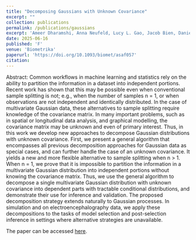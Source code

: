 ```yaml
---
title: "Decomposing Gaussians with Unknown Covariance"
excerpt: ""
collection: publications
permalink: /publications/gaussians
excerpt: 'Ameer Dharamshi, Anna Neufeld, Lucy L. Gao, Jacob Bien, Daniela Witten'
date: 2025-06-16
published: 'F'
venue: 'Biometrika'
paperurl: 'https://doi.org/10.1093/biomet/asaf057'
citation: 
---
```


Abstract: Common workflows in machine learning and statistics rely on the ability to partition the information in a dataset into independent portions. Recent work has shown that this may be possible even when conventional sample splitting is not; e.g., when the number of samples n = 1, or when observations are not independent and identically distributed. In the case of multivariate Gaussian data, these alternatives to sample splitting require knowledge of the covariance matrix. In many important problems, such as in spatial or longitudinal data analysis, and graphical modelling, the covariance matrix may be unknown and even of primary interest. Thus, in this work we develop new approaches to decompose Gaussian distributions with unknown covariance. First, we present a general algorithm that encompasses all previous decomposition approaches for Gaussian data as special cases, and can further handle the case of an unknown covariance. It yields a new and more flexible alternative to sample splitting when n > 1. When n = 1, we prove that it is impossible to partition the information in a multivariate Gaussian distribution into independent portions without knowing the covariance matrix. Thus, we use the general algorithm to decompose a single multivariate Gaussian distribution with unknown covariance into dependent parts with tractable conditional distributions, and demonstrate their use for inference and validation. The proposed decomposition strategy extends naturally to Gaussian processes. In simulation and on electroencephalography data, we apply these decompositions to the tasks of model selection and post-selection inference in settings where alternative strategies are unavailable.

The paper can be accessed [here](https://doi.org/10.1093/biomet/asaf057).
